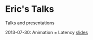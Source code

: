 Eric's Talks
=====

Talks and presentations

2013-07-30: Animation = Latency
[slides](https://docs.google.com/presentation/d/1O4JWRottQIrDMEIQqVoiU_zwGi1Ozd9esRibRTbk81U/edit?usp=sharing)
